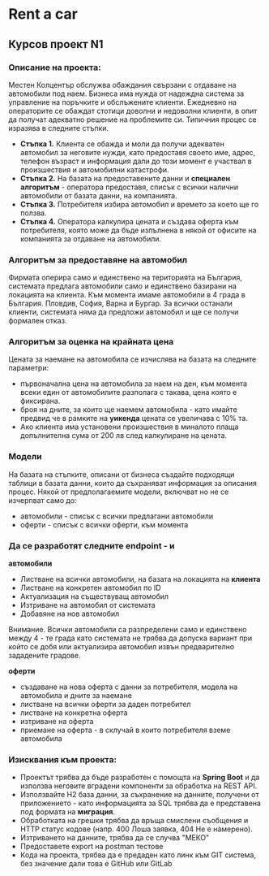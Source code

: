 <h1>Rent a car</h1>
<h2>Курсов проект N1</h2>
<!-- # Курсов проект N1
## Rent a car -->

### Описание на проекта:
Местен Колцентър обслужва обаждания свързани с отдаване на автомобили под наем. Бизнеса има нужда от надеждна система за управление на поръчките и обслъжените клиенти. Ежедневно на операторите се обаждат стотици доволни и недоволни клиенти, в опит да получат адекватно решение на проблемите си. Типичния процес се изразява в следните стъпки. 

- **Стъпка 1.** Клиента се обажда и моли да получи адекватен автомобил за неговите нужди, като предоставя своето име, адрес, телефон възраст и информация дали до този момент е участвал в произшествия и автомобилни катастрофи.
- **Стъпка 2.** На базата на предоставените данни и **специален алгоритъм** - оператора предоставя, списък с всички налични автомобили от базата данни, на компанията.
- **Стъпка 3.** Потребителя избира автомобил и времето за което ще го ползва. 
- **Стъпка 4.** Оператора калкулира цената и създава оферта към потребителя, която може да бъде изпълнена в някой от офисите на компанията за отдаване на автомобили.

### Алгоритъм за предоставяне на автомобил
Фирмата оперира само и единствено на територията на България, системата предлага автомобили само и единствено базирани на локацията на клиента. Към момента имаме автомобили в 4 града в България. Пловдив, София, Варна и Бургар. За всички останали клиенти, системата няма да предложи автомобил и ще се получи формален отказ.

### Алгоритъм за оценка на крайната цена
Цената за наемане на автомобила се изчислява на базата на следните параметри:
- първоначална цена на автомобила за наем на ден, към момента всеки един от автомобилите разполага с такава, цена която е фиксирана.
- броя на дните, за които ще наемем автомобила - като имайте предвид че в рамките на **уикенда** цената се увеличава с 10% та. 
- Ако клиента има установени произшествия в миналото плаща допълнителна сума от 200 лв след калкулиране на цената.

### Модели 
На базата на стъпките, описани от бизнеса създайте подходящи таблици в базата данни, които да съхраняват информация за описания процес. Някой от предполагаемите модели, включват но не се изчерпват само до:
- автомобили - списък с всички предлагани автомобили
- оферти - списък с всички оферти, към момента

### Да се разработят следните endpoint - и
**автомобили**
- Листване на всички автомобили, на базата на локацията на **клиента**
- Листване на конкретен автомобил по ID
- Актуализация на съществуващ автомобил
- Изтриване на автомобил от системата
- Добавяне на нов автомобил

Внимание. Всички автомобили са разпределени само и единствено между 4 - те града като системата не трябва да допуска вариант при който се добя или актуализира автомобил извън предварително зададените градове.

**оферти**
- създаване на нова оферта с данни за потребителя, модела на автомобила и дните за наемане
- листване на всички оферти за даден потребител
- листване на конкретна оферта
- изтриване на оферта
- приемане на оферта - в склучай в които потребителя вземе автомобила

### Изисквания към проекта:

- Проектът трябва да бъде разработен с помощта на **Spring Boot** и да използва неговите вградени компоненти за обработка на REST API.
- Използвайте H2 база данни, за съхранение на данните, получени от приложението - като информацията за SQL трябва да е представена под формата на **миграция**.
- Обработката на грешки трябва да връща смислени съобщения и HTTP статус кодове (напр. 400 Лоша заявка, 404 Не е намерено).
- Изтриването на данните, трябва да се случва "МЕКО"
- Предоставете export на postman тестове
- Кода на проекта, трябва да е предаден като линк към GIT система, без значение дали това е GitHub или GitLab
